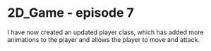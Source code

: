 # 2D_Game - episode 7 

I have now created an updated player class, which has added more animations to the player and allows the player to move and attack.
